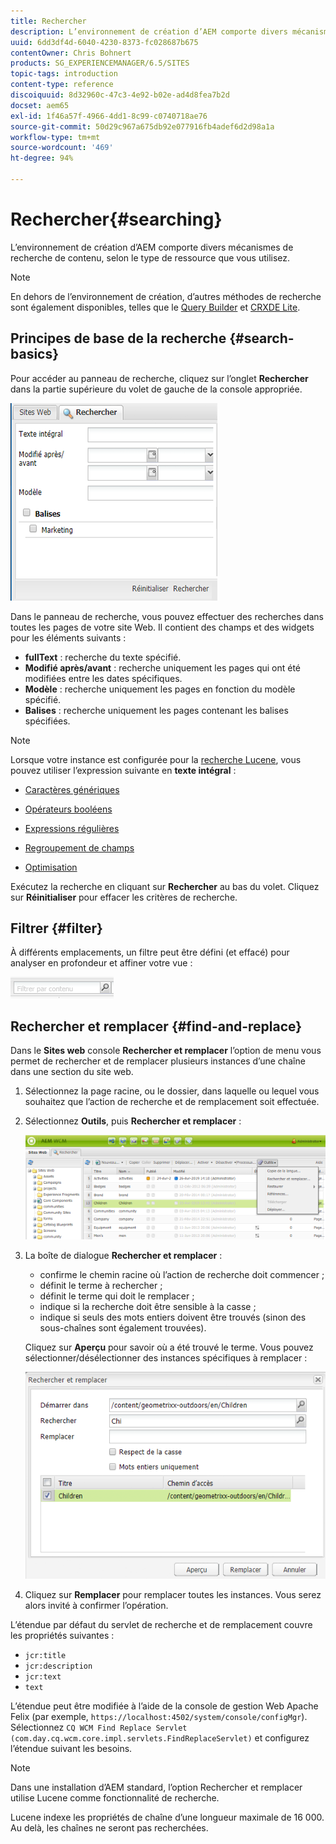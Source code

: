 ```yaml
---
title: Rechercher
description: L’environnement de création d’AEM comporte divers mécanismes de recherche de contenu, selon le type de ressource que vous utilisez.
uuid: 6dd3df4d-6040-4230-8373-fc028687b675
contentOwner: Chris Bohnert
products: SG_EXPERIENCEMANAGER/6.5/SITES
topic-tags: introduction
content-type: reference
discoiquuid: 8d32960c-47c3-4e92-b02e-ad4d8fea7b2d
docset: aem65
exl-id: 1f46a57f-4966-4dd1-8c99-c0740718ae76
source-git-commit: 50d29c967a675db92e077916fb4adef6d2d98a1a
workflow-type: tm+mt
source-wordcount: '469'
ht-degree: 94%

---
```


# Rechercher{#searching}

L’environnement de création d’AEM comporte divers mécanismes de recherche de contenu, selon le type de ressource que vous utilisez.

>[!NOTE]
>
>En dehors de l’environnement de création, d’autres méthodes de recherche sont également disponibles, telles que le [Query Builder](/help/sites-developing/querybuilder-api.md) et [CRXDE Lite](/help/sites-developing/developing-with-crxde-lite.md).

## Principes de base de la recherche {#search-basics}

Pour accéder au panneau de recherche, cliquez sur l’onglet **Rechercher** dans la partie supérieure du volet de gauche de la console appropriée.

![chlimage_1-101](assets/chlimage_1-101.png)

Dans le panneau de recherche, vous pouvez effectuer des recherches dans toutes les pages de votre site Web. Il contient des champs et des widgets pour les éléments suivants :

* **fullText** : recherche du texte spécifié.
* **Modifié après/avant** : recherche uniquement les pages qui ont été modifiées entre les dates spécifiques.
* **Modèle** : recherche uniquement les pages en fonction du modèle spécifié.
* **Balises** : recherche uniquement les pages contenant les balises spécifiées.

>[!NOTE]
>
>Lorsque votre instance est configurée pour la [recherche Lucene](/help/sites-deploying/queries-and-indexing.md), vous pouvez utiliser l’expression suivante en **texte intégral** :
>
>* [Caractères génériques](https://lucene.apache.org/core/5_3_1/queryparser/org/apache/lucene/queryparser/classic/package-summary.html#Wildcard_Searches)
>* [Opérateurs booléens](https://lucene.apache.org/core/5_3_1/queryparser/org/apache/lucene/queryparser/classic/package-summary.html#Boolean_operators)
>
>* [Expressions régulières](https://lucene.apache.org/core/5_3_1/queryparser/org/apache/lucene/queryparser/classic/package-summary.html#Regexp_Searches)
>* [Regroupement de champs](https://lucene.apache.org/core/5_3_1/queryparser/org/apache/lucene/queryparser/classic/package-summary.html#Field_Grouping)
>* [Optimisation](https://lucene.apache.org/core/5_3_1/queryparser/org/apache/lucene/queryparser/classic/package-summary.html#Boosting_a_Term)
>

Exécutez la recherche en cliquant sur **Rechercher** au bas du volet. Cliquez sur **Réinitialiser** pour effacer les critères de recherche.

## Filtrer {#filter}

À différents emplacements, un filtre peut être défini (et effacé) pour analyser en profondeur et affiner votre vue :

![chlimage_1-102](assets/chlimage_1-102.png)

## Rechercher et remplacer {#find-and-replace}

Dans le **Sites web** console **Rechercher et remplacer** l’option de menu vous permet de rechercher et de remplacer plusieurs instances d’une chaîne dans une section du site web.

1. Sélectionnez la page racine, ou le dossier, dans laquelle ou lequel vous souhaitez que l’action de recherche et de remplacement soit effectuée.
1. Sélectionnez **Outils**, puis **Rechercher et remplacer** :

   ![screen_shot_2012-02-15at120346pm](assets/screen_shot_2012-02-15at120346pm.png)

1. La boîte de dialogue **Rechercher et remplacer** :

   * confirme le chemin racine où l’action de recherche doit commencer ;
   * définit le terme à rechercher ;
   * définit le terme qui doit le remplacer ;
   * indique si la recherche doit être sensible à la casse ;
   * indique si seuls des mots entiers doivent être trouvés (sinon des sous-chaînes sont également trouvées).

   Cliquez sur **Aperçu** pour savoir où a été trouvé le terme. Vous pouvez sélectionner/désélectionner des instances spécifiques à remplacer :

   ![screen_shot_2012-02-15at120719pm](assets/screen_shot_2012-02-15at120719pm.png)

1. Cliquez sur **Remplacer** pour remplacer toutes les instances. Vous serez alors invité à confirmer l’opération.

L’étendue par défaut du servlet de recherche et de remplacement couvre les propriétés suivantes :

* `jcr:title`
* `jcr:description`
* `jcr:text`
* `text`

L’étendue peut être modifiée à l’aide de la console de gestion Web Apache Felix (par exemple, `https://localhost:4502/system/console/configMgr`). Sélectionnez `CQ WCM Find Replace Servlet (com.day.cq.wcm.core.impl.servlets.FindReplaceServlet)` et configurez l’étendue suivant les besoins.

>[!NOTE]
>
>Dans une installation d’AEM standard, l’option Rechercher et remplacer utilise Lucene comme fonctionnalité de recherche.
>
>Lucene indexe les propriétés de chaîne d’une longueur maximale de 16 000. Au delà, les chaînes ne seront pas recherchées.
